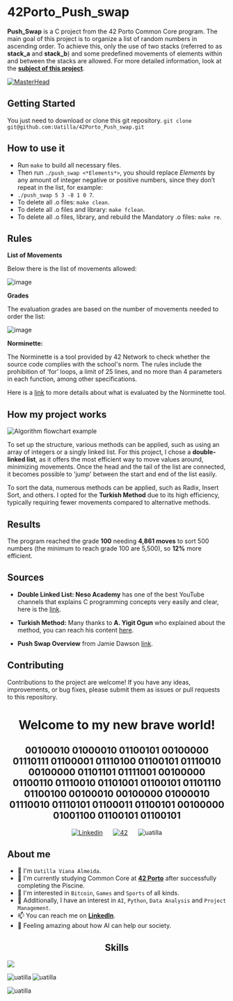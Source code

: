 # 42Porto_Push_swap
**Push_Swap** is a C project from the 42 Porto Common Core program. The main goal of this project is to organize a list of random numbers in ascending order. To achieve this, only the use of two stacks (referred to as **stack_a** and **stack_b**) and some predefined movements of elements within and between the stacks are allowed.
For more detailed information, look at the [**subject of this project**](https://github.com/Uatilla/42Porto_Push_swap/blob/main/Push_swap_en.subject.pdf).

[![MasterHead](https://github.com/Uatilla/42Porto_Push_swap/assets/112968804/16dc6c25-39f5-40d6-bf70-ee264a05893a)](https://www.linkedin.com/in/uatilla/)


## Getting Started

You just need to download or clone this git repository.
`git clone git@github.com:Uatilla/42Porto_Push_swap.git`

## How to use it

* Run `make` to build all necessary files.
* Then run `./push_swap <*Elements*>`, you should replace *Elements* by any amount of integer negative or positive numbers, since they don’t repeat in the list, for example:
* `./push_swap 5 3 -8 1 0 7`.
* To delete all .o files: `make clean`.
* To delete all .o files and library: `make fclean`.
* To delete all .o files, library, and rebuild the Mandatory .o files: `make re`.


## Rules

**List of Movements**

Below there is the list of movements allowed:

![image](https://github.com/Uatilla/42Porto_Push_swap/assets/112968804/159c5438-0494-486e-8583-a360f7eaf2fd)


**Grades**

The evaluation grades are based on the number of movements needed to order the list:

![image](https://github.com/Uatilla/42Porto_Push_swap/assets/112968804/86e9fb58-2fe3-4b74-9b87-d7415c44b49b)

**Norminette:**

The Norminette is a tool provided by 42 Network to check whether the source code complies with the school's norm. The rules include the prohibition of ‘for’ loops, a limit of 25 lines, and no more than 4 parameters in each function, among other specifications.

Here is a [link](https://42.nauman.cc/2023/06/01/getting-started-norminette/) to more details about what is evaluated by the Norminette tool.

## How my project works

![Algorithm flowchart example](https://github.com/Uatilla/42Porto_Push_swap/assets/112968804/3a5fa5bb-1acf-4b58-a729-43c95cb1bc4f)


To set up the structure, various methods can be applied, such as using an array of integers or a singly linked list. For this project, I chose a **double-linked list**, as it offers the most efficient way to move values around, minimizing movements. Once the head and the tail of the list are connected, it becomes possible to 'jump' between the start and end of the list easily.

To sort the data, numerous methods can be applied, such as Radix, Insert Sort, and others. I opted for the **Turkish Method** due to its high efficiency, typically requiring fewer movements compared to alternative methods.

## Results

The program reached the grade **100** needing **4,861 moves** to sort 500 numbers (the minimum to reach grade 100 are 5,500), so **12%** more efficient.

## Sources

* **Double Linked List: Neso Academy** has one of the best YouTube channels that explains C programming concepts very easily and clear, here is the [link](https://www.youtube.com/watch?v=e9NG_a6Z0mg&pp=ygUSZG91YmxlIGxpbmtlZCBsaXN0).

* **Turkish Method:** Many thanks to **A. Yigit Ogun** who explained about the method, you can reach his content [here](https://medium.com/@ayogun/push-swap-c1f5d2d41e97). 

* **Push Swap Overview** from Jamie Dawson [link](https://medium.com/@jamierobertdawson/push-swap-the-least-amount-of-moves-with-two-stacks-d1e76a71789a).

## Contributing

Contributions to the project are welcome! If you have any ideas, improvements, or bug fixes, please submit them as issues or pull requests to this repository.

<div align="center">
  <h1><b>Welcome to my new brave world!</b></h1> 
  <h2><b>00100010 01000010 01100101 00100000 01110111 01100001 01110100 01100101 01110010 00100000 01101101 01111001 00100000 01100110 01110010 01101001 01100101 01101110 01100100 00100010 00100000 01000010 01110010 01110101 01100011 01100101 00100000 01001100 01100101 01100101</b></h2>
</div>

<!---
SMALL ICONS
--->
<div style="text-align: center;">
  <a href='https://www.linkedin.com/in/uatilla' target="_blank" style="display: inline-block; margin: 0 10px;">
    <img alt='Linkedin' src='https://img.shields.io/badge/LinkedIn-100000?style=flat&logo=Linkedin&logoColor=white&labelColor=0A66C2&color=0A66C2'/>
  </a>
  <a href='https://profile.intra.42.fr/users/uviana-a' target="_blank" style="display: inline-block; margin: 0 10px;">
    <img alt='42' src='https://img.shields.io/badge/Porto-100000?style=flat&logo=42&logoColor=white&labelColor=000000&color=000000'/>
  </a>
  <img src="https://komarev.com/ghpvc/?username=uatilla&label=Profile%20views&color=0e75b6&style=flat" alt="uatilla" style="display: inline-block; margin: 0 10px;" />
</div>


## About me

- 👋 I'm `Uatilla Viana Almeida`.
- 🌱 I'm currently studying Common Core at [**42 Porto**](https://www.42porto.com) after successfully completing the Piscine.
- 👀 I'm interested in `Bitcoin`, `Games` and `Sports` of all kinds.
- 🚀 Additionally, I have an interest in `AI`, `Python`, `Data Analysis` and `Project Management`.
- 📫 You can reach me on [**LinkedIn**](https://www.linkedin.com/in/uatilla/).
- 🤔 Feeling amazing about how AI can help our society.

<div align="center">

## Skills
<p align="left">
  <a href="https://skillicons.dev">
    <img src="https://skillicons.dev/icons?i=c,python,git,github,bash,linux,vim,vscode,sketchup,sql" />
  </a>
</p>

<p><img align="left" src="https://github-readme-stats.vercel.app/api/top-langs?username=uatilla&show_icons=true&locale=en&layout=compact" alt="uatilla" /></p>

<p>&nbsp;<img align="left" src="https://github-readme-stats.vercel.app/api?username=uatilla&show_icons=true&locale=en" alt="uatilla" /></p>

<p><img align="left" src="https://github-readme-streak-stats.herokuapp.com/?user=uatilla&" alt="uatilla" /></p>
